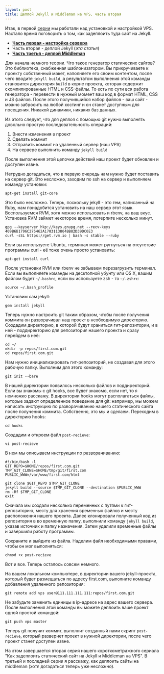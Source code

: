 ```yaml
---
layout: post
title: Деплой Jekyll и Middleman на VPS, часть вторая
---
```


Итак, в первой [серии](http://frey.today/deploy-static-sites-to-vps-part-1/) мы работали над установкой и настройкой VPS. Настало время поговорить о том, как задеплоить туда сайт на Jekyll.

 - **[Часть первая - настройка сервера](http://frey.today/deploy-static-sites-to-vps-part-1)**
 - Часть вторая - деплой Jekyll (*эта статья*)
 - **[Часть третья - деплой Middleman](http://frey.today/deploy-static-sites-to-vps-part-3)**

Для начала немного теории. Что такое генератор статических сайтов? Это библиотека, снабженная шаблонизатором. Вы прикручиваете к проекту собственный макет, наполняете его своим контентом, после чего вводите `jekyll build`,  а результатом выполнения этой команды становится директория `build` в корне проекта, которая содержит скомпилированные HTML и CSS-файлы. То есть по сути вся работа генератора - перевести в нужный момент ваш код в формат HTML, CSS и JS файлов. После этого получившийся набор файлов - ваш сайт - можно забросить на любой хостинг и он станет доступным для посещения. Никакой динамики, никаких баз данных.

Из этого следует, что для деплоя с помощью git нужно выполнять довольно простую последовательность операций:

1. Внести изменения в проект
2. Сделать коммит
3. Отправить коммит на удаленный сервер (наш VPS)
4. На сервере выполнить команду `jekyll build`

После выполнения этой цепочки действий наш проект будет обновлен и доступен извне.

Нетрудно догадаться, что в первую очередь нам нужно будет поставить на сервер git. Это несложно, заходим по ssh на сервер и выполняем команду установки:

```
apt-get install git-core
```

Это было несложно. Теперь, поскольку jekyll - это гем, написанный на Ruby, нам понадобится установить на наш сервер этот язык. Воспользуемся RVM, хотя можно использовать и rbenv, на ваш вкус. Установка RVM займет некоторое время, потерпите несколько минут.

```
gpg --keyserver hkp://keys.gnupg.net --recv-keys 409B6B1796C275462A1703113804BB82D39DC0E3
curl -sSL https://get.rvm.io | bash -s stable --ruby
```

Если вы используете Ubuntu, терминал может ругнуться на отсутствие программы curl - её тоже очень просто установить:

```
apt-get install curl
```

После установки RVM или rbenv не забываем перезагрузить терминал. Если вы выполняете команды на десктопной убунту или OS X, вашим файлом будет `~/.bashrc`, если вы используете zsh - то `~/.zshrc`:

```
source ~/.bash_profile
```

Установим сам jekyll:

```
gem install jekyll
```

Теперь нужно настроить git таким образом, чтобы после получения коммита он разворачивал наш проект в необходимую директорию. Создадим директорию, в которой будут храниться гит-репозитории, и в ней - поддиректорию для репозитория нашего проекта и сразу перейдем в неё:

```
cd ~/
mkdir -p repos/first.com.git
cd repos/first.com.git
```

Нам нужно инициализировать гит-репозиторий, не создавая для этого рабочую папку. Выполним для этого команду:

```
git init --bare
```

В нашей директории появилось несколько файлов и поддиректорий. Если вы знакомы с git hooks, все будет знакомо, если нет, то я немножко расскажу. В директории hooks могут располагаться файлы, которые задают определенное поведение для git: например, мы можем написать инструкцию по разворачиванию нашего статического сайта после получения коммита. Собственно, это мы и сделаем. Переходим в директорию hooks:

```
cd hooks
```

Создадим и откроем файл `post-recieve`:

```
vi post-recieve
```

В нем мы описываем инструкции по разворачиванию:

```
#!/bin/bash -l
GIT_REPO=$HOME/repos/first.com.git
TMP_GIT_CLONE=$HOME/tmp/git/first.com
PUBLIC_WWW=/var/www/first.com/html

git clone $GIT_REPO $TMP_GIT_CLONE
jekyll build --source $TMP_GIT_CLONE --destination $PUBLIC_WWW
rm -Rf $TMP_GIT_CLONE
exit
```

Сначала мы создали несколько переменных с путями к гит-репозиторию, месту для хранения временных файлов и месту расположения нашего проекта. Далее клонировали полученный код из репозитория в во временную папку, выполнили команду `jekyll build`, указав источник и папку назначения. Затем удалили временные файлы и завершили работу программы.

Сохраните и выйдите из файла. Наделим файл необходимыми правами, чтобы он мог выполняться:

```
chmod +x post-recieve
```

Вот и все. Теперь осталось совсем немного.

На вашем локальном компьютере, в директории вашего jekyll-проекта, который будет размещаться по адресу first.com, выполните команду добавления удаленного репозитория:

```
git remote add vps user@111.111.111.111:repos/first.com.git
```

Не забудьте заменить единицы в ip-адресе на адрес вашего сервера. После выполнения этой команды вы можете деплоить ваше проект одной простой командой:

```
git push vps master
```

Теперь git получит коммит, выполнит созданный нами скрипт `post-recieve`, который развернет проект в нужной директории, после чего проект станет доступен извне.

На этом завершается вторая серия нашего короткометражного сериала "Как задеплоить статический сайт на Jekyll и Middleman на VPS". В третьей и последней серии я расскажу, как деплоить сайты на middleman (хотя догадаться теперь уже несложно).
